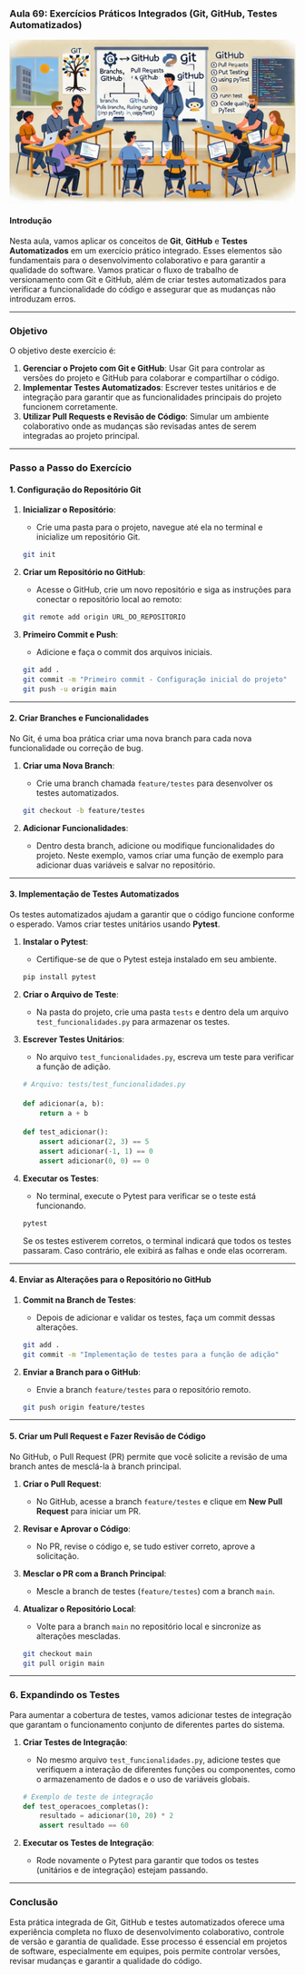 ### Aula 69: Exercícios Práticos Integrados (Git, GitHub, Testes Automatizados)
![](./assets/69.jpeg)
#### Introdução

Nesta aula, vamos aplicar os conceitos de **Git**, **GitHub** e **Testes Automatizados** em um exercício prático integrado. Esses elementos são fundamentais para o desenvolvimento colaborativo e para garantir a qualidade do software. Vamos praticar o fluxo de trabalho de versionamento com Git e GitHub, além de criar testes automatizados para verificar a funcionalidade do código e assegurar que as mudanças não introduzam erros.

---

### Objetivo

O objetivo deste exercício é:

1. **Gerenciar o Projeto com Git e GitHub**: Usar Git para controlar as versões do projeto e GitHub para colaborar e compartilhar o código.
2. **Implementar Testes Automatizados**: Escrever testes unitários e de integração para garantir que as funcionalidades principais do projeto funcionem corretamente.
3. **Utilizar Pull Requests e Revisão de Código**: Simular um ambiente colaborativo onde as mudanças são revisadas antes de serem integradas ao projeto principal.

---

### Passo a Passo do Exercício

#### 1. Configuração do Repositório Git

1. **Inicializar o Repositório**:
   - Crie uma pasta para o projeto, navegue até ela no terminal e inicialize um repositório Git.
   
   ```bash
   git init
   ```

2. **Criar um Repositório no GitHub**:
   - Acesse o GitHub, crie um novo repositório e siga as instruções para conectar o repositório local ao remoto:

   ```bash
   git remote add origin URL_DO_REPOSITORIO
   ```

3. **Primeiro Commit e Push**:
   - Adicione e faça o commit dos arquivos iniciais.
   
   ```bash
   git add .
   git commit -m "Primeiro commit - Configuração inicial do projeto"
   git push -u origin main
   ```

---

#### 2. Criar Branches e Funcionalidades

No Git, é uma boa prática criar uma nova branch para cada nova funcionalidade ou correção de bug.

1. **Criar uma Nova Branch**:
   - Crie uma branch chamada `feature/testes` para desenvolver os testes automatizados.
   
   ```bash
   git checkout -b feature/testes
   ```

2. **Adicionar Funcionalidades**:
   - Dentro desta branch, adicione ou modifique funcionalidades do projeto. Neste exemplo, vamos criar uma função de exemplo para adicionar duas variáveis e salvar no repositório.

---

#### 3. Implementação de Testes Automatizados

Os testes automatizados ajudam a garantir que o código funcione conforme o esperado. Vamos criar testes unitários usando **Pytest**.

1. **Instalar o Pytest**:
   - Certifique-se de que o Pytest esteja instalado em seu ambiente.

   ```bash
   pip install pytest
   ```

2. **Criar o Arquivo de Teste**:
   - Na pasta do projeto, crie uma pasta `tests` e dentro dela um arquivo `test_funcionalidades.py` para armazenar os testes.

3. **Escrever Testes Unitários**:
   - No arquivo `test_funcionalidades.py`, escreva um teste para verificar a função de adição.

   ```python
   # Arquivo: tests/test_funcionalidades.py

   def adicionar(a, b):
       return a + b

   def test_adicionar():
       assert adicionar(2, 3) == 5
       assert adicionar(-1, 1) == 0
       assert adicionar(0, 0) == 0
   ```

4. **Executar os Testes**:
   - No terminal, execute o Pytest para verificar se o teste está funcionando.

   ```bash
   pytest
   ```

   Se os testes estiverem corretos, o terminal indicará que todos os testes passaram. Caso contrário, ele exibirá as falhas e onde elas ocorreram.

---

#### 4. Enviar as Alterações para o Repositório no GitHub

1. **Commit na Branch de Testes**:
   - Depois de adicionar e validar os testes, faça um commit dessas alterações.

   ```bash
   git add .
   git commit -m "Implementação de testes para a função de adição"
   ```

2. **Enviar a Branch para o GitHub**:
   - Envie a branch `feature/testes` para o repositório remoto.

   ```bash
   git push origin feature/testes
   ```

---

#### 5. Criar um Pull Request e Fazer Revisão de Código

No GitHub, o Pull Request (PR) permite que você solicite a revisão de uma branch antes de mesclá-la à branch principal.

1. **Criar o Pull Request**:
   - No GitHub, acesse a branch `feature/testes` e clique em **New Pull Request** para iniciar um PR.

2. **Revisar e Aprovar o Código**:
   - No PR, revise o código e, se tudo estiver correto, aprove a solicitação.

3. **Mesclar o PR com a Branch Principal**:
   - Mescle a branch de testes (`feature/testes`) com a branch `main`.

4. **Atualizar o Repositório Local**:
   - Volte para a branch `main` no repositório local e sincronize as alterações mescladas.

   ```bash
   git checkout main
   git pull origin main
   ```

---

### 6. Expandindo os Testes

Para aumentar a cobertura de testes, vamos adicionar testes de integração que garantam o funcionamento conjunto de diferentes partes do sistema.

1. **Criar Testes de Integração**:
   - No mesmo arquivo `test_funcionalidades.py`, adicione testes que verifiquem a interação de diferentes funções ou componentes, como o armazenamento de dados e o uso de variáveis globais.

   ```python
   # Exemplo de teste de integração
   def test_operacoes_completas():
       resultado = adicionar(10, 20) * 2
       assert resultado == 60
   ```

2. **Executar os Testes de Integração**:
   - Rode novamente o Pytest para garantir que todos os testes (unitários e de integração) estejam passando.

---

### Conclusão

Esta prática integrada de Git, GitHub e testes automatizados oferece uma experiência completa no fluxo de desenvolvimento colaborativo, controle de versão e garantia de qualidade. Esse processo é essencial em projetos de software, especialmente em equipes, pois permite controlar versões, revisar mudanças e garantir a qualidade do código.